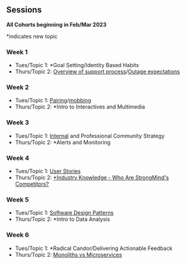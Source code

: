 ## Sessions
**All Cohorts beginning in Feb/Mar 2023**

*indicates new topic

### Week 1
* Tues/Topic 1: *Goal Setting/Identity Based Habits
* Thurs/Topic 2: [Overview of support process](https://github.com/StrongMind/culture/blob/main/tech_sessions/cohorts/topics/support_process.md)/[Outage expectations](https://github.com/StrongMind/culture/blob/main/tech_sessions/cohorts/topics/outage_expectations.md)

### Week 2
* Tues/Topic 1: [Pairing](https://github.com/StrongMind/culture/blob/main/tech_sessions/cohorts/topics/pair_programming.md)/[mobbing](https://github.com/StrongMind/culture/blob/main/tech_sessions/cohorts/topics/mobbing.md)
* Thurs/Topic 2: *Intro to Interactives and Multimedia

### Week 3
* Tues/Topic 1: [Internal](https://github.com/StrongMind/culture/blob/main/tech_sessions/cohorts/topics/internal_community_strategy.md) and Professional Community Strategy
* Thurs/Topic 2: *Alerts and Monitoring

### Week 4
* Tues/Topic 1: [User Stories](https://github.com/StrongMind/culture/blob/main/tech_sessions/cohorts/topics/user_stories.md)
* Thurs/Topic 2: [*Industry Knowledge - Who Are StrongMind's Competitors?](https://github.com/StrongMind/culture/blob/main/tech_sessions/cohorts/topics/competitors.md)

### Week 5
* Tues/Topic 1: [Software Design Patterns](https://github.com/StrongMind/culture/blob/main/tech_sessions/cohorts/topics/design_patterns.md)
* Thurs/Topic 2: *Intro to Data Analysis

### Week 6
* Tues/Topic 1: *Radical Candor/Delivering Actionable Feedback
* Thurs/Topic 2: [Monoliths vs Microservices](https://github.com/StrongMind/culture/blob/main/tech_sessions/cohorts/topics/monoliths_v_microservices.md)

